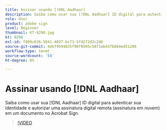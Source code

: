 ```yaml
---
title: Assinar usando [!DNL Aadhaar]
description: Saiba como usar sua [!DNL Aadhaar] ID digital para autenticar sua identidade e autorizar uma assinatura digital remota (assinatura em nuvem) em um documento no Acrobat Sign
role: User
product: adobe sign
level: Beginner
thumbnail: KT-9298.jpg
kt: 9298
exl-id: f899c636-5041-4037-bc73-5fd272d2c24b
source-git-commit: 4ebf9594025f98f0505c58f1ab43fb864ed51206
workflow-type: tm+mt
source-wordcount: '54'
ht-degree: 0%

---
```


# Assinar usando [!DNL Aadhaar]

Saiba como usar sua [!DNL Aadhaar] ID digital para autenticar sua identidade e autorizar uma assinatura digital remota (assinatura em nuvem) em um documento no Acrobat Sign.

>[!VIDEO](https://video.tv.adobe.com/v/338362?quality=12&learn=on&hidetitle=true)
